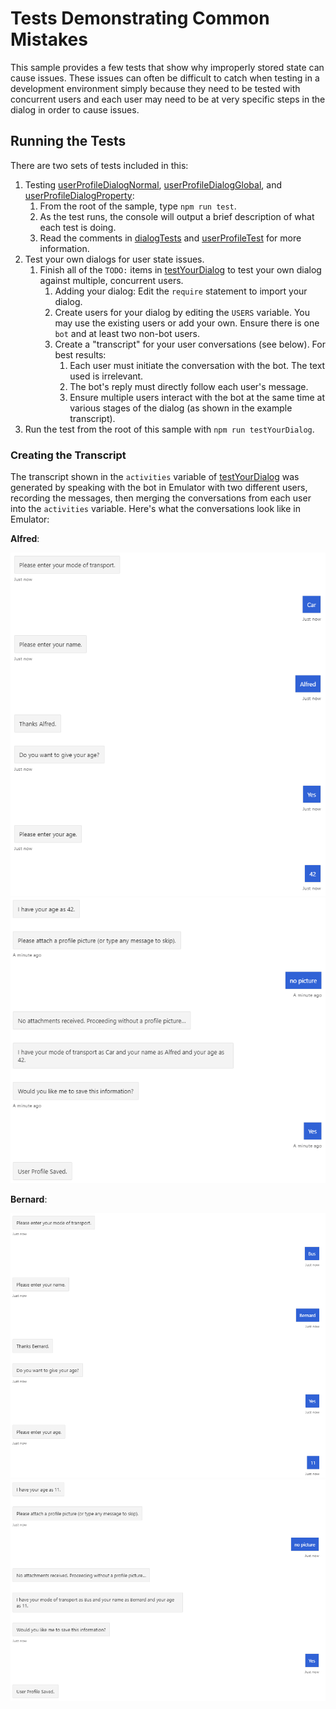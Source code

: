 # Tests Demonstrating Common Mistakes

This sample provides a few tests that show why improperly stored state can cause issues. These issues can often be difficult to catch when testing in a development environment simply because they need to be tested with concurrent users and each user may need to be at very specific steps in the dialog in order to cause issues.

## Running the Tests

There are two sets of tests included in this:

1. Testing [userProfileDialogNormal](../dialogs/userProfileDialogNormal.js), [userProfileDialogGlobal](../dialogs/userProfileDialogGlobal.js), and [userProfileDialogProperty](../dialogs/userProfileDialogProperty.js):
   1. From the root of the sample, type `npm run test`.
   2. As the test runs, the console will output a brief description of what each test is doing.
   3. Read the comments in [dialogTests](./dialogTests.test.js) and [userProfileTest](./userProfileTest.js) for more information.
2. Test your own dialogs for user state issues.
   1. Finish all of the `TODO:` items in [testYourDialog](./testYourDialog.test.js) to test your own dialog against multiple, concurrent users.
      1. Adding your dialog: Edit the `require` statement to import your dialog.
      2. Create users for your dialog by editing the `USERS` variable. You may use the existing users or add your own. Ensure there is one `bot` and at least two non-bot users.
      3. Create a "transcript" for your user conversations (see below). For best results:
         1. Each user must initiate the conversation with the bot. The text used is irrelevant.
         2. The bot's reply must directly follow each user's message.
         3. Ensure multiple users interact with the bot at the same time at various stages of the dialog (as shown in the example transcript).
3. Run the test from the root of this sample with `npm run testYourDialog`.

### Creating the Transcript

The transcript shown in the `activities` variable of [testYourDialog](./testYourDialog.test.js) was generated by speaking with the bot in Emulator with two different users, recording the messages, then merging the conversations from each user into the `activities` variable. Here's what the conversations look like in Emulator:

**Alfred**:

![alfred1](./images/alfred1.png)
![alfred2](./images/alfred2.png)

**Bernard**:

![bernard1](./images/bernard1.png)
![bernard2](./images/bernard2.png)
